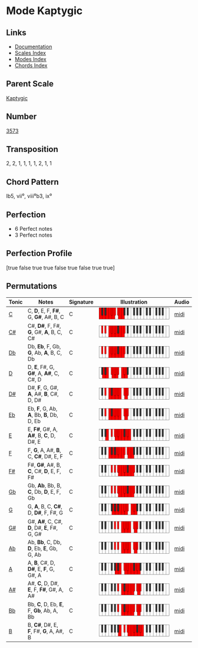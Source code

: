 # Mode Kaptygic

## Links

- [Documentation](README.md)
- [Scales Index](Scales.md)
- [Modes Index](Modes.md)
- [Chords Index](Chords.md)

## Parent Scale

[Kaptygic](ScaleKaptygic.md)

## Number

[3573](https://ianring.com/musictheory/scales/3573)

## Transposition

2, 2, 1, 1, 1, 1, 2, 1, 1

## Chord Pattern

Ib5, vii⁰, viii⁰b3, ix⁰

## Perfection

- 6 Perfect notes
- 3 Perfect notes

## Perfection Profile

[true false true true false true false true true]

## Permutations

| Tonic | Notes | Signature | Illustration | Audio |
|-------|-------|-----------|--------------|-------|
| [C](ModeCNaturalKaptygic.md) | C, **D**, E, F, **F#**, G, **G#**, A#, B, C | C | ![CNaturalKaptygic](ModeCNaturalKaptygic.png) | [midi](https://github.com/edipermadi/music/blob/main/docs/ModeCNaturalKaptygic.mid?raw=true) |
| [C#](ModeCSharpKaptygic.md) | C#, **D#**, F, F#, **G**, G#, **A**, B, C, C# | C | ![CSharpKaptygic](ModeCSharpKaptygic.png) | [midi](https://github.com/edipermadi/music/blob/main/docs/ModeCSharpKaptygic.mid?raw=true) |
| [Db](ModeDFlatKaptygic.md) | Db, **Eb**, F, Gb, **G**, Ab, **A**, B, C, Db | C | ![DFlatKaptygic](ModeDFlatKaptygic.png) | [midi](https://github.com/edipermadi/music/blob/main/docs/ModeDFlatKaptygic.mid?raw=true) |
| [D](ModeDNaturalKaptygic.md) | D, **E**, F#, G, **G#**, A, **A#**, C, C#, D | C | ![DNaturalKaptygic](ModeDNaturalKaptygic.png) | [midi](https://github.com/edipermadi/music/blob/main/docs/ModeDNaturalKaptygic.mid?raw=true) |
| [D#](ModeDSharpKaptygic.md) | D#, **F**, G, G#, **A**, A#, **B**, C#, D, D# | C | ![DSharpKaptygic](ModeDSharpKaptygic.png) | [midi](https://github.com/edipermadi/music/blob/main/docs/ModeDSharpKaptygic.mid?raw=true) |
| [Eb](ModeEFlatKaptygic.md) | Eb, **F**, G, Ab, **A**, Bb, **B**, Db, D, Eb | C | ![EFlatKaptygic](ModeEFlatKaptygic.png) | [midi](https://github.com/edipermadi/music/blob/main/docs/ModeEFlatKaptygic.mid?raw=true) |
| [E](ModeENaturalKaptygic.md) | E, **F#**, G#, A, **A#**, B, **C**, D, D#, E | C | ![ENaturalKaptygic](ModeENaturalKaptygic.png) | [midi](https://github.com/edipermadi/music/blob/main/docs/ModeENaturalKaptygic.mid?raw=true) |
| [F](ModeFNaturalKaptygic.md) | F, **G**, A, A#, **B**, C, **C#**, D#, E, F | C | ![FNaturalKaptygic](ModeFNaturalKaptygic.png) | [midi](https://github.com/edipermadi/music/blob/main/docs/ModeFNaturalKaptygic.mid?raw=true) |
| [F#](ModeFSharpKaptygic.md) | F#, **G#**, A#, B, **C**, C#, **D**, E, F, F# | C | ![FSharpKaptygic](ModeFSharpKaptygic.png) | [midi](https://github.com/edipermadi/music/blob/main/docs/ModeFSharpKaptygic.mid?raw=true) |
| [Gb](ModeGFlatKaptygic.md) | Gb, **Ab**, Bb, B, **C**, Db, **D**, E, F, Gb | C | ![GFlatKaptygic](ModeGFlatKaptygic.png) | [midi](https://github.com/edipermadi/music/blob/main/docs/ModeGFlatKaptygic.mid?raw=true) |
| [G](ModeGNaturalKaptygic.md) | G, **A**, B, C, **C#**, D, **D#**, F, F#, G | C | ![GNaturalKaptygic](ModeGNaturalKaptygic.png) | [midi](https://github.com/edipermadi/music/blob/main/docs/ModeGNaturalKaptygic.mid?raw=true) |
| [G#](ModeGSharpKaptygic.md) | G#, **A#**, C, C#, **D**, D#, **E**, F#, G, G# | C | ![GSharpKaptygic](ModeGSharpKaptygic.png) | [midi](https://github.com/edipermadi/music/blob/main/docs/ModeGSharpKaptygic.mid?raw=true) |
| [Ab](ModeAFlatKaptygic.md) | Ab, **Bb**, C, Db, **D**, Eb, **E**, Gb, G, Ab | C | ![AFlatKaptygic](ModeAFlatKaptygic.png) | [midi](https://github.com/edipermadi/music/blob/main/docs/ModeAFlatKaptygic.mid?raw=true) |
| [A](ModeANaturalKaptygic.md) | A, **B**, C#, D, **D#**, E, **F**, G, G#, A | C | ![ANaturalKaptygic](ModeANaturalKaptygic.png) | [midi](https://github.com/edipermadi/music/blob/main/docs/ModeANaturalKaptygic.mid?raw=true) |
| [A#](ModeASharpKaptygic.md) | A#, **C**, D, D#, **E**, F, **F#**, G#, A, A# | C | ![ASharpKaptygic](ModeASharpKaptygic.png) | [midi](https://github.com/edipermadi/music/blob/main/docs/ModeASharpKaptygic.mid?raw=true) |
| [Bb](ModeBFlatKaptygic.md) | Bb, **C**, D, Eb, **E**, F, **Gb**, Ab, A, Bb | C | ![BFlatKaptygic](ModeBFlatKaptygic.png) | [midi](https://github.com/edipermadi/music/blob/main/docs/ModeBFlatKaptygic.mid?raw=true) |
| [B](ModeBNaturalKaptygic.md) | B, **C#**, D#, E, **F**, F#, **G**, A, A#, B | C | ![BNaturalKaptygic](ModeBNaturalKaptygic.png) | [midi](https://github.com/edipermadi/music/blob/main/docs/ModeBNaturalKaptygic.mid?raw=true) |
